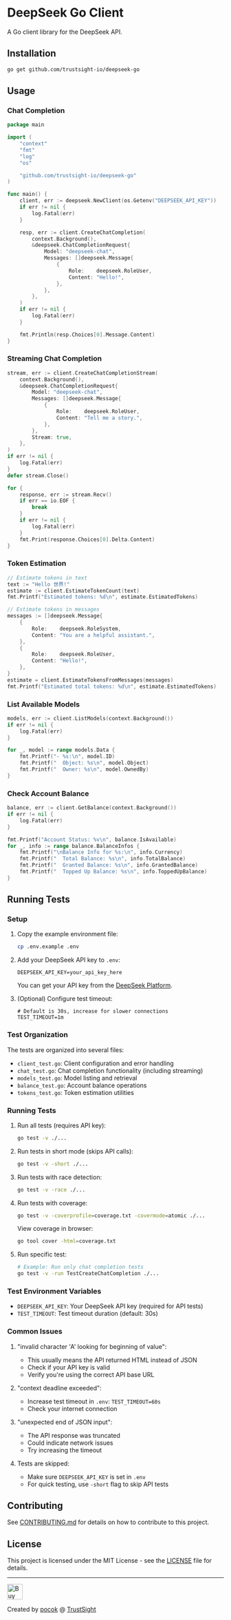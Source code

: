 # DeepSeek Go Client

A Go client library for the DeepSeek API.

## Installation

```bash
go get github.com/trustsight-io/deepseek-go
```

## Usage

### Chat Completion

```go
package main

import (
    "context"
    "fmt"
    "log"
    "os"

    "github.com/trustsight-io/deepseek-go"
)

func main() {
    client, err := deepseek.NewClient(os.Getenv("DEEPSEEK_API_KEY"))
    if err != nil {
        log.Fatal(err)
    }

    resp, err := client.CreateChatCompletion(
        context.Background(),
        &deepseek.ChatCompletionRequest{
            Model: "deepseek-chat",
            Messages: []deepseek.Message{
                {
                    Role:    deepseek.RoleUser,
                    Content: "Hello!",
                },
            },
        },
    )
    if err != nil {
        log.Fatal(err)
    }

    fmt.Println(resp.Choices[0].Message.Content)
}
```

### Streaming Chat Completion

```go
stream, err := client.CreateChatCompletionStream(
    context.Background(),
    &deepseek.ChatCompletionRequest{
        Model: "deepseek-chat",
        Messages: []deepseek.Message{
            {
                Role:    deepseek.RoleUser,
                Content: "Tell me a story.",
            },
        },
        Stream: true,
    },
)
if err != nil {
    log.Fatal(err)
}
defer stream.Close()

for {
    response, err := stream.Recv()
    if err == io.EOF {
        break
    }
    if err != nil {
        log.Fatal(err)
    }
    fmt.Print(response.Choices[0].Delta.Content)
}
```

### Token Estimation

```go
// Estimate tokens in text
text := "Hello 世界!"
estimate := client.EstimateTokenCount(text)
fmt.Printf("Estimated tokens: %d\n", estimate.EstimatedTokens)

// Estimate tokens in messages
messages := []deepseek.Message{
    {
        Role:    deepseek.RoleSystem,
        Content: "You are a helpful assistant.",
    },
    {
        Role:    deepseek.RoleUser,
        Content: "Hello!",
    },
}
estimate = client.EstimateTokensFromMessages(messages)
fmt.Printf("Estimated total tokens: %d\n", estimate.EstimatedTokens)
```

### List Available Models

```go
models, err := client.ListModels(context.Background())
if err != nil {
    log.Fatal(err)
}

for _, model := range models.Data {
    fmt.Printf("- %s:\n", model.ID)
    fmt.Printf("  Object: %s\n", model.Object)
    fmt.Printf("  Owner: %s\n", model.OwnedBy)
}
```

### Check Account Balance

```go
balance, err := client.GetBalance(context.Background())
if err != nil {
    log.Fatal(err)
}

fmt.Printf("Account Status: %v\n", balance.IsAvailable)
for _, info := range balance.BalanceInfos {
    fmt.Printf("\nBalance Info for %s:\n", info.Currency)
    fmt.Printf("  Total Balance: %s\n", info.TotalBalance)
    fmt.Printf("  Granted Balance: %s\n", info.GrantedBalance)
    fmt.Printf("  Topped Up Balance: %s\n", info.ToppedUpBalance)
}
```

## Running Tests

### Setup

1. Copy the example environment file:
   ```bash
   cp .env.example .env
   ```

2. Add your DeepSeek API key to `.env`:
   ```
   DEEPSEEK_API_KEY=your_api_key_here
   ```

   You can get your API key from the [DeepSeek Platform](https://api.deepseek.com).

3. (Optional) Configure test timeout:
   ```
   # Default is 30s, increase for slower connections
   TEST_TIMEOUT=1m
   ```

### Test Organization

The tests are organized into several files:
- `client_test.go`: Client configuration and error handling
- `chat_test.go`: Chat completion functionality (including streaming)
- `models_test.go`: Model listing and retrieval
- `balance_test.go`: Account balance operations
- `tokens_test.go`: Token estimation utilities

### Running Tests

1. Run all tests (requires API key):
   ```bash
   go test -v ./...
   ```

2. Run tests in short mode (skips API calls):
   ```bash
   go test -v -short ./...
   ```

3. Run tests with race detection:
   ```bash
   go test -v -race ./...
   ```

4. Run tests with coverage:
   ```bash
   go test -v -coverprofile=coverage.txt -covermode=atomic ./...
   ```

   View coverage in browser:
   ```bash
   go tool cover -html=coverage.txt
   ```

5. Run specific test:
   ```bash
   # Example: Run only chat completion tests
   go test -v -run TestCreateChatCompletion ./...
   ```

### Test Environment Variables

- `DEEPSEEK_API_KEY`: Your DeepSeek API key (required for API tests)
- `TEST_TIMEOUT`: Test timeout duration (default: 30s)

### Common Issues

1. "invalid character 'A' looking for beginning of value":
   - This usually means the API returned HTML instead of JSON
   - Check if your API key is valid
   - Verify you're using the correct API base URL

2. "context deadline exceeded":
   - Increase test timeout in `.env`: `TEST_TIMEOUT=60s`
   - Check your internet connection

3. "unexpected end of JSON input":
   - The API response was truncated
   - Could indicate network issues
   - Try increasing the timeout

4. Tests are skipped:
   - Make sure `DEEPSEEK_API_KEY` is set in `.env`
   - For quick testing, use `-short` flag to skip API tests

## Contributing

See [CONTRIBUTING.md](CONTRIBUTING.md) for details on how to contribute to this project.

## License

This project is licensed under the MIT License - see the [LICENSE](LICENSE) file for details.

___

<a href='https://ko-fi.com/O5O31892PV' target='_blank'><img height='36' style='border:0px;height:36px;' src='https://storage.ko-fi.com/cdn/kofi6.png?v=6' border='0' alt='Buy Me a Coffee at ko-fi.com' /></a>

Created by [pocok](https://pocok.dev) @ [TrustSight](https://trustsight.io/)
